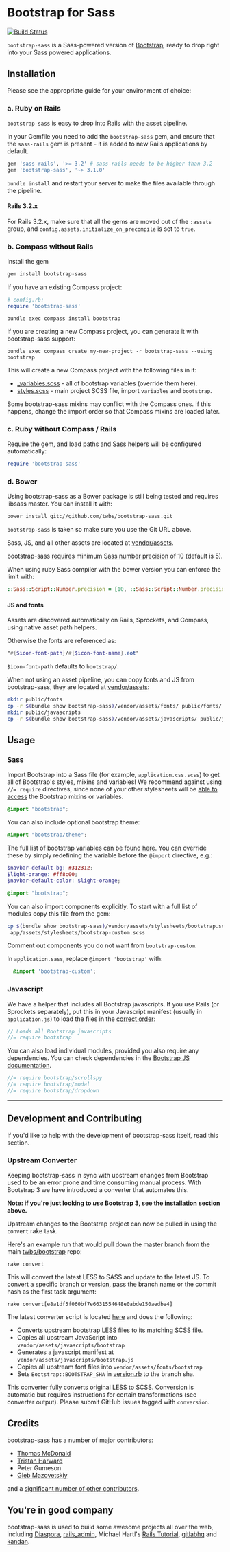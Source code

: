 # Bootstrap for Sass

[![Build Status](https://secure.travis-ci.org/twbs/bootstrap-sass.png?branch=master)](http://travis-ci.org/twbs/bootstrap-sass)

`bootstrap-sass` is a Sass-powered version of [Bootstrap](http://github.com/twbs/bootstrap), ready to drop right into your Sass powered applications.

## Installation

Please see the appropriate guide for your environment of choice:

### a. Ruby on Rails

`bootstrap-sass` is easy to drop into Rails with the asset pipeline.

In your Gemfile you need to add the `bootstrap-sass` gem, and ensure that the `sass-rails` gem is present - it is added to new Rails applications by default.

```ruby
gem 'sass-rails', '>= 3.2' # sass-rails needs to be higher than 3.2
gem 'bootstrap-sass', '~> 3.1.0'
```

`bundle install` and restart your server to make the files available through the pipeline.


#### Rails 3.2.x

For Rails 3.2.x, make sure that all the gems are moved out of the `:assets` group, and `config.assets.initialize_on_precompile` is set to `true`.


### b. Compass without Rails

Install the gem
```sh
gem install bootstrap-sass
```

If you have an existing Compass project:

```ruby
# config.rb:
require 'bootstrap-sass'
```

```console
bundle exec compass install bootstrap
```

If you are creating a new Compass project, you can generate it with bootstrap-sass support:

```console
bundle exec compass create my-new-project -r bootstrap-sass --using bootstrap
```

This will create a new Compass project with the following files in it:

* [_variables.scss](/templates/project/_variables.scss.erb) - all of bootstrap variables (override them here).
* [styles.scss](/templates/project/styles.scss) - main project SCSS file, import `variables` and `bootstrap`.

Some bootstrap-sass mixins may conflict with the Compass ones.
If this happens, change the import order so that Compass mixins are loaded later.

### c. Ruby without Compass / Rails

Require the gem, and load paths and Sass helpers will be configured automatically:

```ruby
require 'bootstrap-sass'
```

### d. Bower

Using bootstrap-sass as a Bower package is still being tested and requires libsass master. You can install it with:

```bash
bower install git://github.com/twbs/bootstrap-sass.git
```

`bootstrap-sass` is taken so make sure you use the Git URL above.

Sass, JS, and all other assets are located at [vendor/assets](/vendor/assets).

bootstrap-sass [requires](https://github.com/twbs/bootstrap-sass/issues/409) minimum [Sass number precision][sass-precision] of 10 (default is 5).


When using ruby Sass compiler with the bower version you can enforce the limit with:

```ruby
::Sass::Script::Number.precision = [10, ::Sass::Script::Number.precision].max
```

#### JS and fonts

Assets are discovered automatically on Rails, Sprockets, and Compass, using native asset path helpers.

Otherwise the fonts are referenced as:

```sass
"#{$icon-font-path}/#{$icon-font-name}.eot"
```

`$icon-font-path` defaults to `bootstrap/`.

When not using an asset pipeline, you can copy fonts and JS from bootstrap-sass, they are located at [vendor/assets](/vendor/assets):

```bash
mkdir public/fonts
cp -r $(bundle show bootstrap-sass)/vendor/assets/fonts/ public/fonts/
mkdir public/javascripts
cp -r $(bundle show bootstrap-sass)/vendor/assets/javascripts/ public/javascripts/
```

## Usage

### Sass

Import Bootstrap into a Sass file (for example, `application.css.scss`) to get all of Bootstrap's styles, mixins and variables!
We recommend against using `//= require` directives, since none of your other stylesheets will be [able to access][antirequire] the Bootstrap mixins or variables.

```scss
@import "bootstrap";
```

You can also include optional bootstrap theme:

```scss
@import "bootstrap/theme";
```

The full list of bootstrap variables can be found [here](http://getbootstrap.com/customize/#less-variables). You can override these by simply redefining the variable before the `@import` directive, e.g.:

```scss
$navbar-default-bg: #312312;
$light-orange: #ff8c00;
$navbar-default-color: $light-orange;

@import "bootstrap";
```

You can also import components explicitly. To start with a full list of modules copy this file from the gem:

```bash
cp $(bundle show bootstrap-sass)/vendor/assets/stylesheets/bootstrap.scss \
 app/assets/stylesheets/bootstrap-custom.scss
```
Comment out components you do not want from `bootstrap-custom`.

In `application.sass`, replace `@import 'bootstrap'` with:

```scss
  @import 'bootstrap-custom';
```

### Javascript

We have a helper that includes all Bootstrap javascripts. If you use Rails (or Sprockets separately), 
put this in your Javascript manifest (usually in `application.js`) to load the files in the [correct order](/vendor/assets/javascripts/bootstrap.js):

```js
// Loads all Bootstrap javascripts
//= require bootstrap
```

You can also load individual modules, provided you also require any dependencies. You can check dependencies in the [Bootstrap JS documentation][jsdocs].

```js
//= require bootstrap/scrollspy
//= require bootstrap/modal
//= require bootstrap/dropdown
```

---

## Development and Contributing

If you'd like to help with the development of bootstrap-sass itself, read this section.

### Upstream Converter

Keeping bootstrap-sass in sync with upstream changes from Bootstrap used to be an error prone and time consuming manual process. With Bootstrap 3 we have introduced a converter that automates this.

**Note: if you're just looking to *use* Bootstrap 3, see the [installation](#installation) section above.**

Upstream changes to the Bootstrap project can now be pulled in using the `convert` rake task.

Here's an example run that would pull down the master branch from the main [twbs/bootstrap](https://github.com/twbs/bootstrap) repo:
    
    rake convert
    
This will convert the latest LESS to SASS and update to the latest JS.
To convert a specific branch or version, pass the branch name or the commit hash as the first task argument:
    
    rake convert[e8a1df5f060bf7e6631554648e0abde150aedbe4]

The latest converter script is located [here][converter] and does the following:

* Converts upstream bootstrap LESS files to its matching SCSS file.
* Copies all upstream JavaScript into `vendor/assets/javascripts/bootstrap`
* Generates a javascript manifest at `vendor/assets/javascripts/bootstrap.js`
* Copies all upstream font files into `vendor/assets/fonts/bootstrap`
* Sets `Bootstrap::BOOTSTRAP_SHA` in [version.rb][version] to the branch sha.

This converter fully converts original LESS to SCSS. Conversion is automatic but requires instructions for certain transformations (see converter output).
Please submit GitHub issues tagged with `conversion`.

## Credits

bootstrap-sass has a number of major contributors:

<!-- feel free to make these link wherever you wish -->
* [Thomas McDonald](https://twitter.com/thomasmcdonald_)
* [Tristan Harward](http://www.trisweb.com)
* Peter Gumeson
* [Gleb Mazovetskiy](https://github.com/glebm)

and a [significant number of other contributors][contrib].

## You're in good company
bootstrap-sass is used to build some awesome projects all over the web, including
[Diaspora](http://diasporaproject.org/), [rails_admin](https://github.com/sferik/rails_admin),
Michael Hartl's [Rails Tutorial](http://railstutorial.org/), [gitlabhq](http://gitlabhq.com/) and
[kandan](http://kandanapp.com/).

[converter]: https://github.com/twbs/bootstrap-sass/blob/master/tasks/converter/less_conversion.rb
[version]: https://github.com/twbs/bootstrap-sass/blob/master/lib/bootstrap-sass/version.rb
[contrib]: https://github.com/twbs/bootstrap-sass/graphs/contributors
[antirequire]: https://github.com/twbs/bootstrap-sass/issues/79#issuecomment-4428595
[jsdocs]: http://getbootstrap.com/javascript/#transitions
[sass-precision]: http://sass-lang.com/documentation/Sass/Script/Number.html#precision-class_method

